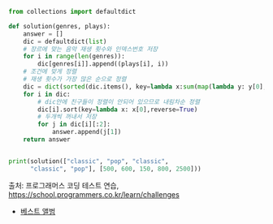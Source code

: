 ``` py
from collections import defaultdict

def solution(genres, plays):
    answer = []
    dic = defaultdict(list)
    # 장르에 맞는 음악 재생 횟수와 인덱스번호 저장
    for i in range(len(genres)):
        dic[genres[i]].append((plays[i], i))
    # 조건에 맞게 정렬
    # 재생 횟수가 가장 많은 순으로 정렬
    dic = dict(sorted(dic.items(), key=lambda x:sum(map(lambda y: y[0], x[1])), reverse=True))
    for i in dic:
        # dic안에 친구들이 정렬이 안되어 있으므로 내림차순 정렬
        dic[i].sort(key=lambda x: x[0],reverse=True)
        # 두개씩 꺼내서 저장
        for j in dic[i][:2]:
            answer.append(j[1])
    return answer


print(solution(["classic", "pop", "classic",
      "classic", "pop"], [500, 600, 150, 800, 2500]))
```
출처: 프로그래머스 코딩 테스트 연습, https://school.programmers.co.kr/learn/challenges
- [베스트 앨범](https://school.programmers.co.kr/learn/courses/30/lessons/42579)
